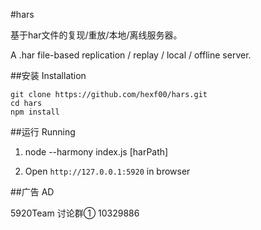 #hars

基于har文件的复现/重放/本地/离线服务器。

A .har file-based replication / replay / local / offline server.

##安装 Installation


    git clone https://github.com/hexf00/hars.git
    cd hars
    npm install


##运行 Running

1.
    node --harmony index.js [harPath]

1. Open `http://127.0.0.1:5920` in browser


##广告 AD

5920Team 讨论群① 10329886